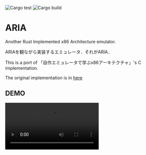 ![Cargo test](https://github.com/n01e0/ARIA/workflows/Cargo%20test/badge.svg)
![Cargo build](https://github.com/n01e0/ARIA/workflows/Cargo%20build/badge.svg)

# ARIA
Another Rust Implemented x86 Architecture emulator.

ARIAを観ながら実装するエミュレータ．それがARIA．

This is a port of 「自作エミュレータで学ぶx86アーキテクチャ」's C implementation.

The original implementation is in [here](https://book.mynavi.jp/ec/products/detail/id=41347)

## DEMO
![demo](https://raw.githubusercontent.com/n01e0/ARIA/master/demo/aria_demo.webm)
